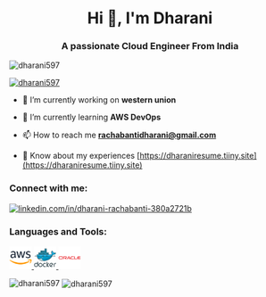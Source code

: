 <h1 align="center">Hi 👋, I'm Dharani</h1>
<h3 align="center">A passionate Cloud Engineer From India</h3>

<p align="left"> <img src="https://komarev.com/ghpvc/?username=dharani597&label=Profile%20views&color=0e75b6&style=flat" alt="dharani597" /> </p>

<p align="left"> <a href="https://github.com/ryo-ma/github-profile-trophy"><img src="https://github-profile-trophy.vercel.app/?username=dharani597" alt="dharani597" /></a> </p>

- 🔭 I’m currently working on **western union**

- 🌱 I’m currently learning **AWS DevOps**

- 📫 How to reach me **rachabantidharani@gmail.com**

- 📄 Know about my experiences [https://dharaniresume.tiiny.site](https://dharaniresume.tiiny.site)

<h3 align="left">Connect with me:</h3>
<p align="left">
<a href="https://linkedin.com/in/linkedin.com/in/dharani-rachabanti-380a2721b" target="blank"><img align="center" src="https://raw.githubusercontent.com/rahuldkjain/github-profile-readme-generator/master/src/images/icons/Social/linked-in-alt.svg" alt="linkedin.com/in/dharani-rachabanti-380a2721b" height="30" width="40" /></a>
</p>

<h3 align="left">Languages and Tools:</h3>
<p align="left"> <a href="https://aws.amazon.com" target="_blank" rel="noreferrer"> <img src="https://raw.githubusercontent.com/devicons/devicon/master/icons/amazonwebservices/amazonwebservices-original-wordmark.svg" alt="aws" width="40" height="40"/> </a> <a href="https://www.docker.com/" target="_blank" rel="noreferrer"> <img src="https://raw.githubusercontent.com/devicons/devicon/master/icons/docker/docker-original-wordmark.svg" alt="docker" width="40" height="40"/> </a> <a href="https://www.oracle.com/" target="_blank" rel="noreferrer"> <img src="https://raw.githubusercontent.com/devicons/devicon/master/icons/oracle/oracle-original.svg" alt="oracle" width="40" height="40"/> </a> </p>

<p><img align="left" src="https://github-readme-stats.vercel.app/api/top-langs?username=dharani597&show_icons=true&locale=en&layout=compact" alt="dharani597" /></p>

<p>&nbsp;<img align="center" src="https://github-readme-stats.vercel.app/api?username=dharani597&show_icons=true&locale=en" alt="dharani597" /></p>
